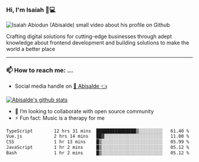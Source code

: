 ### Hi, I'm Isaiah 🌻💻

<img src="https://res.cloudinary.com/abisalde/image/upload/c_scale,h_311,w_816/v1616039512/Abisalde_github.gif" alt="Isaiah Abiodun (Abisalde) small video about his profile on Github">

Crafting digital solutions for cutting-edge businesses through adept knowledge about frontend development and building solutions to make the world a better place
<hr>

### 📫 How to reach me: ...
- Social media handle on <a href="https://twitter.com/abisalde">🔔  Abisalde   👈</a>


[![Abisalde's github stats](https://github-readme-stats.vercel.app/api?username=abisalde)](https://github.com/abisalde/github-readme-stats)

- 👯 I’m looking to collaborate with open source community
- ⚡ Fun fact: Music is a therapy for me


<!--
**abisalde/Abisalde** is a ✨ _special_ ✨ repository because its `README.md` (this file) appears on your GitHub profile.

Here are some ideas to get you started:


- 👯 I’m looking to collaborate with open source community
- 🤔 I’m looking for help with ...
- 💬 Ask me about ...
- 📫 How to reach me: ...
- 😄 Pronouns: ...
- ⚡ Fun fact: ...
-->

<!--START_SECTION:waka-->

```txt
TypeScript        12 hrs 31 mins  ███████████████▒░░░░░░░░░   61.40 %
Vue.js            2 hrs 14 mins   ██▓░░░░░░░░░░░░░░░░░░░░░░   11.00 %
CSS               1 hr 13 mins    █▒░░░░░░░░░░░░░░░░░░░░░░░   05.99 %
JavaScript        1 hr 2 mins     █▒░░░░░░░░░░░░░░░░░░░░░░░   05.12 %
Bash              1 hr 2 mins     █▒░░░░░░░░░░░░░░░░░░░░░░░   05.12 %
```

<!--END_SECTION:waka-->

